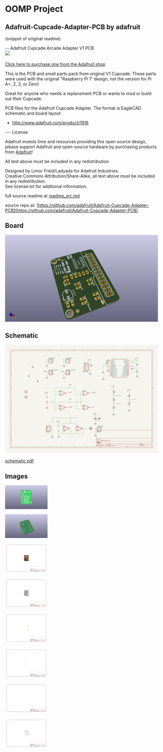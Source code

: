 # OOMP Project  
## Adafruit-Cupcade-Adapter-PCB  by adafruit  
  
(snippet of original readme)  
  
-- Adafruit Cupcade Arcade Adapter V1 PCB  
<a href="http://www.adafruit.com/products/1916"><img src="assets/image.jpg?raw=true" width="500px"><br/>  
Click here to purchase one from the Adafruit shop</a>  
  
This is the PCB and small parts pack from original V1 Cupcade. These parts were used with the original "Raspberry Pi 1" design, not the version for Pi A+, 2, 3, or Zero!  
  
Great for anyone who needs a replacement PCB or wants to mod or build out their Cupcade.   
  
PCB files for the Adafruit Cupcade Adapter. The format is EagleCAD schematic and board layout  
- http://www.adafruit.com/product/1916  
  
--- License  
  
Adafruit invests time and resources providing this open source design, please support Adafruit and open-source hardware by purchasing products from [Adafruit](https://www.adafruit.com)!  
  
All text above must be included in any redistribution  
  
Designed by Limor Fried/Ladyada for Adafruit Industries.  
Creative Commons Attribution/Share-Alike, all text above must be included in any redistribution.   
See license.txt for additional information.  
  
  full source readme at [readme_src.md](readme_src.md)  
  
source repo at: [https://github.com/adafruit/Adafruit-Cupcade-Adapter-PCB](https://github.com/adafruit/Adafruit-Cupcade-Adapter-PCB)  
## Board  
  
[![working_3d.png](working_3d_600.png)](working_3d.png)  
## Schematic  
  
[![working_schematic.png](working_schematic_600.png)](working_schematic.png)  
  
[schematic pdf](working_schematic.pdf)  
## Images  
  
[![working_3D_bottom.png](working_3D_bottom_140.png)](working_3D_bottom.png)  
  
[![working_3D_top.png](working_3D_top_140.png)](working_3D_top.png)  
  
[![working_assembly_page_01.png](working_assembly_page_01_140.png)](working_assembly_page_01.png)  
  
[![working_assembly_page_02.png](working_assembly_page_02_140.png)](working_assembly_page_02.png)  
  
[![working_assembly_page_03.png](working_assembly_page_03_140.png)](working_assembly_page_03.png)  
  
[![working_assembly_page_04.png](working_assembly_page_04_140.png)](working_assembly_page_04.png)  
  
[![working_assembly_page_05.png](working_assembly_page_05_140.png)](working_assembly_page_05.png)  
  
[![working_assembly_page_06.png](working_assembly_page_06_140.png)](working_assembly_page_06.png)  
